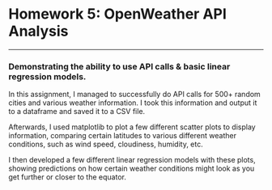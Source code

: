 # Homework 5: OpenWeather API Analysis
---
### Demonstrating the ability to use API calls & basic linear regression models.
In this assignment, I managed to successfully do API calls for 500+ random cities and various weather information.
I took this information and output it to a dataframe and saved it to a CSV file.

Afterwards, I used matplotlib to plot a few different scatter plots to display information, comparing certain latitudes to various different weather conditions, such as wind speed, cloudiness, humidity, etc.

I then developed a few different linear regression models with these plots, showing predictions on how certain weather conditions might look as you get further or closer to the equator.
